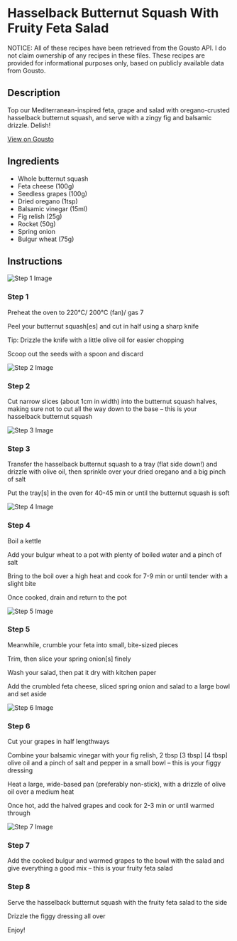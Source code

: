 # Hasselback Butternut Squash With Fruity Feta Salad 

NOTICE: All of these recipes have been retrieved from the Gousto API. I do not claim ownership of any recipes in these files. These recipes are provided for informational purposes only, based on publicly available data from Gousto.

## Description

Top our Mediterranean-inspired feta, grape and salad with oregano-crusted hasselback butternut squash, and serve with a zingy fig and balsamic drizzle. Delish!

[View on Gousto](https://www.gousto.co.uk/recipes/cookbook/hasselback-butternut-squash-feta-salad)

## Ingredients

- Whole butternut squash
- Feta cheese (100g)
- Seedless grapes (100g)
- Dried oregano (1tsp)
- Balsamic vinegar (15ml)
- Fig relish (25g)
- Rocket (50g)
- Spring onion
- Bulgur wheat (75g)

## Instructions

![Step 1 Image](https://production-media.gousto.co.uk/cms/recipe-step-image/Step-1-1626433093400-x200.jpg)

### Step 1

Preheat the oven to 220°C/ 200°C (fan)/ gas 7

Peel your butternut squash[es] and cut in half using a sharp knife

Tip: Drizzle the knife with a little olive oil for easier chopping

Scoop out the seeds with a spoon and discard

![Step 2 Image](https://production-media.gousto.co.uk/cms/recipe-step-image/Step-2-1626433099969-x200.jpg)

### Step 2

Cut narrow slices (about 1cm in width) into the butternut squash halves, making sure not to cut all the way down to the base – this is your hasselback butternut squash

![Step 3 Image](https://production-media.gousto.co.uk/cms/recipe-step-image/Step-3-1626433104839-x200.jpg)

### Step 3

Transfer the hasselback butternut squash to a tray (flat side down!) and drizzle with olive oil, then sprinkle over your dried oregano and a big pinch of salt

Put the tray[s] in the oven for 40-45 min or until the butternut squash is soft

![Step 4 Image](https://production-media.gousto.co.uk/cms/recipe-step-image/Step-4-1626433110426-x200.jpg)

### Step 4

Boil a kettle

Add your bulgur wheat to a pot with plenty of boiled water and a pinch of salt

Bring to the boil over a high heat and cook for 7-9 min or until tender with a slight bite

Once cooked, drain and return to the pot

![Step 5 Image](https://production-media.gousto.co.uk/cms/recipe-step-image/Step-5-1626433114628-x200.jpg)

### Step 5

Meanwhile, crumble your feta into small, bite-sized pieces

Trim, then slice your spring onion[s] finely

Wash your salad, then pat it dry with kitchen paper

Add the crumbled feta cheese, sliced spring onion and salad to a large bowl and set aside

![Step 6 Image](https://production-media.gousto.co.uk/cms/recipe-step-image/Step-6-1626433125496-x200.jpg)

### Step 6

Cut your grapes in half lengthways

Combine your balsamic vinegar with your fig relish, 2 tbsp <span class="text-purple">[3 tbsp]</span> <span class="text-danger">[4 tbsp]</span> olive oil and a pinch of salt and pepper in a small bowl – this is your figgy dressing

Heat a large, wide-based pan (preferably non-stick), with a drizzle of olive oil over a medium heat

Once hot, add the halved grapes and cook for 2-3 min or until warmed through

![Step 7 Image](https://production-media.gousto.co.uk/cms/recipe-step-image/Step-7-1626433136668-x200.jpg)

### Step 7

Add the cooked bulgur and warmed grapes to the bowl with the salad and give everything a good mix – this is your fruity feta salad

### Step 8

Serve the hasselback butternut squash with the fruity feta salad to the side

Drizzle the figgy dressing all over

Enjoy!

